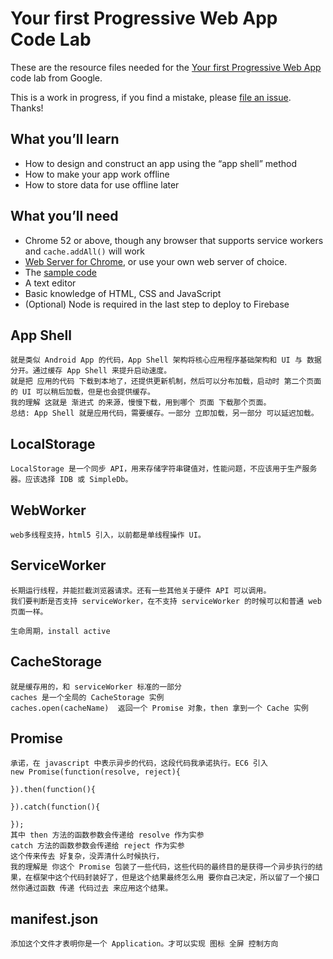 # Your first Progressive Web App Code Lab

These are the resource files needed for the [Your first Progressive Web App](https://codelabs.developers.google.com/codelabs/your-first-pwapp/)
code lab from Google.

This is a work in progress, if you find a mistake, please [file an issue](https://github.com/googlecodelabs/your-first-pwapp/issues). Thanks!

## What you’ll learn
* How to design and construct an app using the “app shell” method
* How to make your app work offline
* How to store data for use offline later

## What you’ll need
* Chrome 52 or above, though any browser that supports service workers and `cache.addAll()` will work
* [Web Server for Chrome](https://chrome.google.com/webstore/detail/web-server-for-chrome/ofhbbkphhbklhfoeikjpcbhemlocgigb), or use your own web server of choice.
* The [sample code](https://github.com/googlecodelabs/your-first-pwapp/archive/master.zip)
* A text editor
* Basic knowledge of HTML, CSS and JavaScript
* (Optional) Node is required in the last step to deploy to Firebase


## App Shell
    就是类似 Android App 的代码，App Shell 架构将核心应用程序基础架构和 UI 与 数据 分开。通过缓存 App Shell 来提升启动速度。
    就是把 应用的代码 下载到本地了，还提供更新机制，然后可以分布加载，启动时 第二个页面 的 UI 可以稍后加载，但是也会提供缓存。
    我的理解 这就是 渐进式 的来源，慢慢下载，用到哪个 页面 下载那个页面。
    总结: App Shell 就是应用代码，需要缓存。一部分 立即加载，另一部分 可以延迟加载。

## LocalStorage
    LocalStorage 是一个同步 API，用来存储字符串键值对，性能问题，不应该用于生产服务器。应该选择 IDB 或 SimpleDb。

## WebWorker
    web多线程支持，html5 引入，以前都是单线程操作 UI。

## ServiceWorker
    长期运行线程，并能拦截浏览器请求。还有一些其他关于硬件 API 可以调用。
    我们要判断是否支持 serviceWorker，在不支持 serviceWorker 的时候可以和普通 web 页面一样。

    生命周期，install active 

## CacheStorage
    就是缓存用的，和 serviceWorker 标准的一部分
    caches 是一个全局的 CacheStorage 实例
    caches.open(cacheName)  返回一个 Promise 对象，then 拿到一个 Cache 实例

## Promise
    承诺，在 javascript 中表示异步的代码，这段代码我承诺执行。EC6 引入
    new Promise(function(resolve, reject){

    }).then(function(){

    }).catch(function(){

    });
    其中 then 方法的函数参数会传递给 resolve 作为实参
    catch 方法的函数参数会传递给 reject 作为实参
    这个传来传去 好复杂，没弄清什么时候执行，
    我的理解是 你这个 Promise 包装了一些代码，这些代码的最终目的是获得一个异步执行的结果，在框架中这个代码封装好了，但是这个结果最终怎么用 要你自己决定，所以留了一个接口 然你通过函数 传递 代码过去 来应用这个结果。

## manifest.json
    添加这个文件才表明你是一个 Application。才可以实现 图标 全屏 控制方向 
    